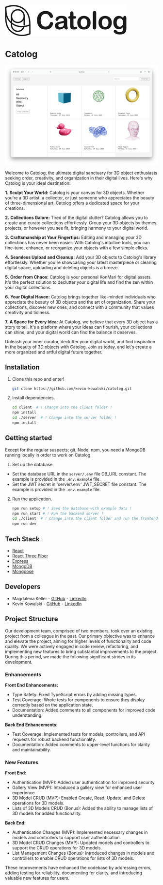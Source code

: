 <img src="images/catolog_logo_small.png" width="400" />

# Catolog

<p align="center">
  <img src="images/screenshot-readme.png" />
</p>

Welcome to Catolog, the ultimate digital sanctuary for 3D object enthusiasts seeking order, creativity, and organization in their digital lives. Here's why Catolog is your ideal destination:

**1.** **Sculpt Your World:**
  Catolog is your canvas for 3D objects. Whether you're a 3D artist, a collector, or just someone who appreciates the beauty of three-dimensional art, Catolog offers a dedicated space for your creations.

**2.** **Collections Galore:**
  Tired of the digital clutter? Catolog allows you to create and curate collections effortlessly. Group your 3D objects by themes, projects, or however you see fit, bringing harmony to your digital world.

**3.** **Craftsmanship at Your Fingertips:**
  Editing and managing your 3D collections has never been easier. With Catolog's intuitive tools, you can fine-tune, enhance, or reorganize your objects with a few simple clicks.

**4.** **Seamless Upload and Cleanup:**
  Add your 3D objects to Catolog's library effortlessly. Whether you're showcasing your latest masterpiece or clearing digital space, uploading and deleting objects is a breeze.

**5.** **Order from Chaos:**
  Catolog is your personal KonMari for digital assets. It's the perfect solution to declutter your digital life and find the zen within your digital collections.

**6.** **Your Digital Haven:**
  Catolog brings together like-minded individuals who appreciate the beauty of 3D objects and the art of organization. Share your collections, discover new ones, and connect with a community that values creativity and tidiness.

**7.** **A Space for Every Idea:**
  At Catolog, we believe that every 3D object has a story to tell. It's a platform where your ideas can flourish, your collections can shine, and your digital world can find the balance it deserves.


Unleash your inner curator, declutter your digital world, and find inspiration in the beauty of 3D objects with Catolog. Join us today, and let's create a more organized and artful digital future together.

## Installation

1. Clone this repo and enter!

   ```bash
   git clone https://github.com/kevin-kowalski/catolog.git
   ```

2. Install dependencies.

   ```bash
   cd client  # ! Change into the client folder !
   npm install
   cd ./server  # ! Change into the server folder !
   npm install
   ```

## Getting started

Except for the regular suspects; git, Node, npm, you need a MongoDB running locally in order to work on Catolog.

1. Set up the database
* Set the database URL in the `server/.env` file DB_URL constant. The example is provided in the `.env.example` file.
* Set the JWT secret in 'server/.env' JWT_SECRET file constant. The example is provided in the `.env.example` file.

2. Run the application.

   ```bash
   npm run setup # ! Seed the database with example data !
   npm run start # ! Run the backend server !
   cd ./client  # ! Change into the client folder and run the frontend server !
   npm run dev
   ```

## Tech Stack

* [React](https://reactnative.dev/)
* [React Three Fiber](https://github.com/pmndrs/react-three-fiber)
* [Express](https://expressjs.com/)
* [MongoDB](https://www.mongodb.com/)
* [Mongoose](https://mongoosejs.com/)

## Developers

* Magdalena Keller - [GitHub](https://github.com/makekema) - [LinkedIn](https://www.linkedin.com/in//)
* Kevin Kowalski - [GitHub](https://github.com/kevin-kowalski) - [LinkedIn](https://www.linkedin.com/in//)

## Project Structure

Our development team, comprised of two members, took over an existing project from a colleague in the past. Our primary objective was to enhance and elevate the project, aiming for higher levels of functionality and code quality. We were actively engaged in code review, refactoring, and implementing new features to bring substantial improvements to the project. During this period, we made the following significant strides in its development.

### Enhancements

**Front End Enhancements:**
- Type Safety: Fixed TypeScript errors by adding missing types.
- Test Coverage: Wrote tests for components to ensure they display correctly based on the application state.
- Documentation: Added comments to all components for improved code understanding.

**Back End Enhancements:**
- Test Coverage: Implemented tests for models, controllers, and API requests for robust backend functionality.
- Documentation: Added comments to upper-level functions for clarity and maintainability.

### New Features

**Front End:**
- Authentication (MVP): Added user authentication for improved security.
- Gallery View (MVP): Introduced a gallery view for enhanced user experience.
- 3D Model CRUD (MVP): Enabled Create, Read, Update, and Delete operations for 3D models.
- Lists of 3D Models CRUD (Bonus): Added the ability to manage lists of 3D models for added functionality.

**Back End:**
- Authentication Changes (MVP): Implemented necessary changes in models and controllers to support user authentication.
- 3D Model CRUD Changes (MVP): Updated models and controllers to support the CRUD operations for 3D models.
- List Management Changes (Bonus): Introduced changes in models and controllers to enable CRUD operations for lists of 3D models.

These improvements have enhanced the codebase by addressing errors, adding testing for reliability, documenting for clarity, and introducing valuable new features for users.

